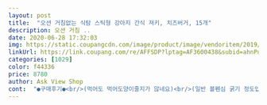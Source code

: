 ```yaml
---
layout: post 
title:  "오션 거침없는 식탐 스틱형 강아지 간식 져키, 치즈버거, 15개" 
description: 오션 거침 ..
date: 2020-06-28 17:32:03 
img: https://static.coupangcdn.com/image/product/image/vendoritem/2019/02/28/3099354471/faefda15-4330-4af6-84f5-01c18d50daf2.jpg 
linkUrl: https://link.coupang.com/re/AFFSDP?lptag=AF3600438&subid=ahnPublicAsk&pageKey=1477360&itemId=63300661&vendorItemId=3099354471&traceid=V0-113-f1be4c80953cbab8 
categories: [1029] 
color: f44336 
price: 8780 
author: Ask View Shop 
cont:  "●구매후기●<br/>(먹어도 먹어도양이줄지가 않네요)<br/>(일반 볼펜심 굵기 정도입니다.<br/>)<br/> 11월 4일 추가... <br/><br/>1.<br/> 노견에도, 어린 강아지에게도 좋을 정도로 부드러워요.<br/><br/>2.<br/> 생각보단 가늘어요.<br/><br/>3.<br/> 가격도 저렴하고, 양 또한 많아요.<br/><br/>4,  로켓배송으로 묶어서 사니 배송도 빠르고,배송비도 안 들고<br/>5.<br/> 조금해서 훈련용 길들이기로 딱입니다.<br/><br/>6.<br/> 제일 중요한건... <br/>.<br/><br/>7마리키우는데 노즈워크용으로 간식구매시 비용이 만만치 않은데 이 제품은 기호성도 좋고 금액도 저렴히고 로켓베송이여서 너무 만족스러워요<br/>♦️제조국이 믿을수 있는 대한민국이네요<br/>간만에 노즈워크용품다 꺼내놓고 실컷 코운동시키려고 구매했어요.<br/><br/>개코는 개코네욤 ㅎㅎ<br/>게다가 요즈음 사춘기인지 말을 잘 안 들어 교육용으로 주머니에 넣고 다니려고 이 제품을 사게 되었습니다.<br/><br/>교육할 때, 잘 할 때마다 한 개씩 주니까 말을 엄청 잘 들어요.<br/><br/>구매하시는 분들께 조금이나마 도움이 되었음 좋겠습니다.<br/><br/>기호성은 아주 뛰어나네요.<br/><br/>냄새가 많이 안나서 좋구요 아가들은 맛난냄새가 나는지 아주 바쁩니당<br/>다 먹인뒤에도 여기서 또 구매해야 겠어요.<br/><br/>또 구매하러 오겠어염 ㅎㅎ<br/>맛이 자기 취향에 맞는지 이거 하나 얻어 먹으려고 열심히 교육받는 강아지 보며 잘 샀다는 생각이 듭니다.<br/><br/>맛있게 잘 먹는다는 겁니다.<br/><br/>쉬 잘 하고, 말 잘 듣고, 우리가 맛있는거 먹을때 강쥐도 먹고 싶을까봐 주고 있는데 ... <br/><br/>아직도 ... <br/>지겨울 정도로... <br/>많이 있어요.<br/><br/>약간 축축하여 식감이 부드러울 것 같은데 워낙에 편식을 하지 않는 아이라 정말 잘 먹습니다.<br/><br/>양이 무지무지 많아 아직도 먹이고 있고, 세개가 남은 상태입니다.<br/><br/>우리 강아지는 편식이 없어 좋긴 한데 너무 많이 먹는 거 같아 좀 자잘한 거로 구매해서 먹여 보기로 하고 구매했습니다.<br/><br/>유통기한도 매우 기네요 2019 3 26일 까진데 이번달내에 다 먹을꺼 같네욤 ㅎㅎㅎ<br/>이름대로 식탐이 폭발하네요.<br/><br/>일석이조네요.<br/><br/>작아서 여러 개 먹여도 살 찔 염려는 없으니 마음 편하게 교육 시키고 있습니다.<br/><br/>정말 좋아 추천해 드리고 싶은 제품입니다.<br/><br/>" 
---
```

